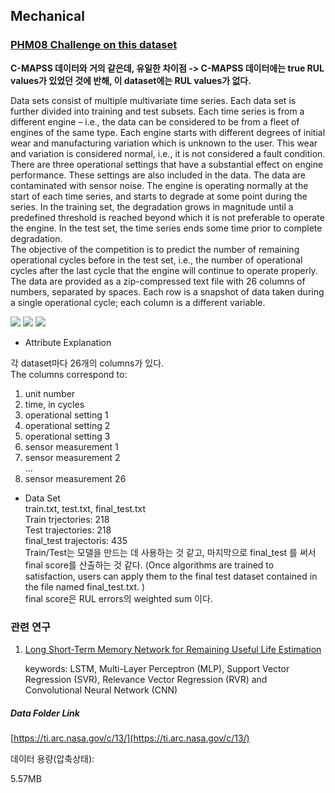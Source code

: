 ## Mechanical  
### [PHM08 Challenge on this dataset](https://ti.arc.nasa.gov/tech/dash/groups/pcoe/prognostic-data-repository/)  

__C-MAPSS 데이터와 거의 같은데, 유일한 차이점 -> C-MAPSS 데이터에는 true RUL values가 있었던 것에 반해, 이 dataset에는 RUL values가 없다.__ 

Data sets consist of multiple multivariate time series. Each data set is further divided into training and test subsets. Each time series is from a different engine – i.e., the data can be considered to be from a fleet of engines of the same type. Each engine starts with different degrees of initial wear and manufacturing variation which is unknown to the user. This wear and variation is considered normal, i.e., it is not considered a fault condition. There are three operational settings that have a substantial effect on engine performance. These settings are also included in the data. The data are contaminated with sensor noise.
The engine is operating normally at the start of each time series, and starts to degrade at some point during the series. In the training set, the degradation grows in magnitude until a predefined threshold is reached beyond which it is not preferable to operate the engine. In the test set, the time series ends some time prior to complete degradation.  
The objective of the competition is to predict the number of remaining operational cycles before in the test set, i.e., the number of operational cycles after the last cycle that the engine will continue to operate properly.  
The data are provided as a zip-compressed text file with 26 columns of numbers, separated by spaces. Each row is a snapshot of data taken during a single operational cycle; each column is a different variable.  

![](https://img.shields.io/badge/competition-gray.svg)
![](https://img.shields.io/badge/scoring_and_ranking-gray.svg) ![](<https://img.shields.io/badge/simulation-yes-blue.svg>)      

- Attribute Explanation   

각 dataset마다 26개의 columns가 있다.  
The columns correspond to:  

1)	unit number  
2)	time, in cycles  
3)	operational setting 1  
4)	operational setting 2  
5)	operational setting 3  
6)	sensor measurement  1  
7)	sensor measurement  2  
...
26)	sensor measurement  26   


- Data Set  
  train.txt, test.txt, final_test.txt     
  Train trjectories: 218   
  Test trajectories: 218   
  final_test trajectoris: 435    
  Train/Test는 모델을 만드는 데 사용하는 것 같고, 마지막으로 final_test 를 써서 final score를 산출하는 것 같다. 
  (Once algorithms are trained to satisfaction, users can apply them to the final test dataset contained in the file named final_test.txt. )  
  final score은 RUL errors의 weighted sum 이다.    

### 관련 연구  

1. [Long Short-Term Memory Network for Remaining
   Useful Life Estimation](<http://www.hitachi-america.us/rd/about_us/bdl/docs/LSTM_RUL.PDF>)   

   keywords: LSTM, Multi-Layer Perceptron (MLP), Support Vector Regression (SVR), Relevance Vector Regression (RVR) and Convolutional Neural Network (CNN)  


##### Data Folder Link  
[https://ti.arc.nasa.gov/c/13/](https://ti.arc.nasa.gov/c/13/)   

데이터 용량(압축상태):  

5.57MB  

